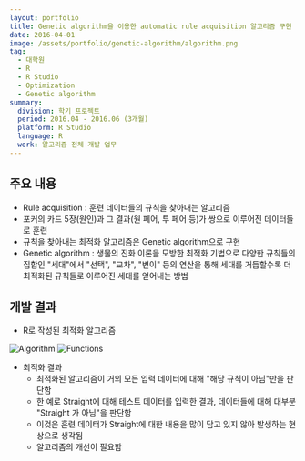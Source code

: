 ```yaml
---
layout: portfolio
title: Genetic algorithm을 이용한 automatic rule acquisition 알고리즘 구현
date: 2016-04-01
image: /assets/portfolio/genetic-algorithm/algorithm.png
tag:
  - 대학원
  - R
  - R Studio
  - Optimization
  - Genetic algorithm
summary:
  division: 학기 프로젝트
  period: 2016.04 - 2016.06 (3개월)
  platform: R Studio
  language: R
  work: 알고리즘 전체 개발 업무
---
```


## 주요 내용

* Rule acquisition : 훈련 데이터들의 규칙을 찾아내는 알고리즘
* 포커의 카드 5장(원인)과 그 결과(원 페어, 투 페어 등)가 쌍으로 이루어진 데이터들로 훈련
* 규칙을 찾아내는 최적화 알고리즘은 Genetic algorithm으로 구현
* Genetic algorithm : 생물의 진화 이론을 모방한 최적화 기법으로 다양한 규칙들의 집합인 "세대"에서 "선택", "교차", "변이" 등의 연산을 통해 세대를 거듭할수록 더 최적화된 규칙들로 이루어진 세대를 얻어내는 방법

## 개발 결과

* R로 작성된 최적화 알고리즘

![Algorithm]({{site.baseurl}}/assets/portfolio/genetic-algorithm/algorithm.png)
![Functions]({{site.baseurl}}/assets/portfolio/genetic-algorithm/functions.png)

* 최적화 결과
  * 최적화된 알고리즘이 거의 모든 입력 데이터에 대해 "해당 규칙이 아님"만을 판단함
  * 한 예로 Straight에 대해 테스트 데이터를 입력한 결과, 데이터들에 대해 대부분 "Straight 가 아님"을 판단함
  * 이것은 훈련 데이터가 Straight에 대한 내용을 많이 담고 있지 않아 발생하는 현상으로 생각됨
  * 알고리즘의 개선이 필요함
